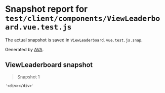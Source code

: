 # Snapshot report for `test/client/components/ViewLeaderboard.vue.test.js`

The actual snapshot is saved in `ViewLeaderboard.vue.test.js.snap`.

Generated by [AVA](https://ava.li).

## ViewLeaderboard snapshot

> Snapshot 1

    '<div></div>'
